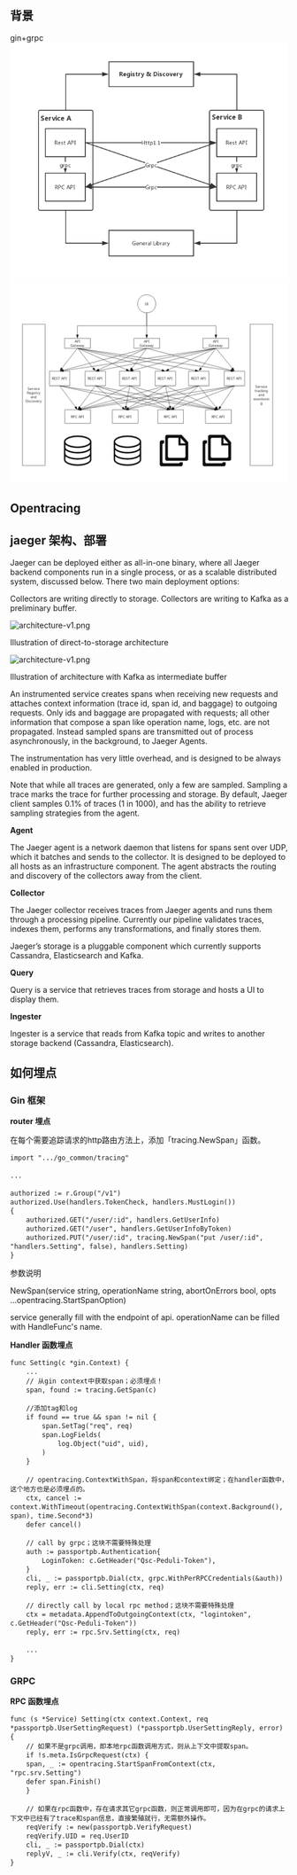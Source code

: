 
## 背景
gin+grpc
![MicroserviceFramework-3.png](https://github.com/tobeabme/blog/blob/master/images/MicroserviceFramework-3.png)
![Microservice-3.png](https://github.com/tobeabme/blog/blob/master/images/Microservice-3.png)


## Opentracing

## jaeger 架构、部署
Jaeger can be deployed either as all-in-one binary, where all Jaeger backend components run in a single process, or as a scalable distributed system, discussed below. There two main deployment options:

Collectors are writing directly to storage.
Collectors are writing to Kafka as a preliminary buffer.

![architecture-v1.png](https://www.jaegertracing.io/img/architecture-v1.png)

Illustration of direct-to-storage architecture

![architecture-v1.png](https://www.jaegertracing.io/img/architecture-v2.png)

Illustration of architecture with Kafka as intermediate buffer

An instrumented service creates spans when receiving new requests and attaches context information (trace id, span id, and baggage) to outgoing requests. Only ids and baggage are propagated with requests; all other information that compose a span like operation name, logs, etc. are not propagated. Instead sampled spans are transmitted out of process asynchronously, in the background, to Jaeger Agents.

The instrumentation has very little overhead, and is designed to be always enabled in production.

Note that while all traces are generated, only a few are sampled. Sampling a trace marks the trace for further processing and storage. By default, Jaeger client samples 0.1% of traces (1 in 1000), and has the ability to retrieve sampling strategies from the agent.

**Agent** 

The Jaeger agent is a network daemon that listens for spans sent over UDP, which it batches and sends to the collector. It is designed to be deployed to all hosts as an infrastructure component. The agent abstracts the routing and discovery of the collectors away from the client.

**Collector** 

The Jaeger collector receives traces from Jaeger agents and runs them through a processing pipeline. Currently our pipeline validates traces, indexes them, performs any transformations, and finally stores them.

Jaeger’s storage is a pluggable component which currently supports Cassandra, Elasticsearch and Kafka.

**Query** 

Query is a service that retrieves traces from storage and hosts a UI to display them.

**Ingester** 

Ingester is a service that reads from Kafka topic and writes to another storage backend (Cassandra, Elasticsearch).

## 如何埋点

### Gin 框架 
**router 埋点** 

在每个需要追踪请求的http路由方法上，添加「tracing.NewSpan」函数。

```
import ".../go_common/tracing"

...

authorized := r.Group("/v1")
authorized.Use(handlers.TokenCheck, handlers.MustLogin())
{
    authorized.GET("/user/:id", handlers.GetUserInfo)
    authorized.GET("/user", handlers.GetUserInfoByToken)
    authorized.PUT("/user/:id", tracing.NewSpan("put /user/:id", "handlers.Setting", false), handlers.Setting)
}
```

参数说明

NewSpan(service string, operationName string, abortOnErrors bool, opts ...opentracing.StartSpanOption) 

service generally fill with the endpoint of api.
operationName can be filled with HandleFunc's name.

**Handler 函数埋点**

```
func Setting(c *gin.Context) {
    ...
    // 从gin context中获取span；必须埋点！
    span, found := tracing.GetSpan(c)

    //添加tag和log
    if found == true && span != nil {
        span.SetTag("req", req)
        span.LogFields(
            log.Object("uid", uid),
        )
    }

    // opentracing.ContextWithSpan，将span和context绑定；在handler函数中，这个地方也是必须埋点的。
    ctx, cancel := context.WithTimeout(opentracing.ContextWithSpan(context.Background(), span), time.Second*3)
    defer cancel()

    // call by grpc；这块不需要特殊处理
    auth := passportpb.Authentication{
        LoginToken: c.GetHeader("Qsc-Peduli-Token"),
    }
    cli, _ := passportpb.Dial(ctx, grpc.WithPerRPCCredentials(&auth))
    reply, err := cli.Setting(ctx, req)

    // directly call by local rpc method；这块不需要特殊处理
    ctx = metadata.AppendToOutgoingContext(ctx, "logintoken", c.GetHeader("Qsc-Peduli-Token"))
    reply, err := rpc.Srv.Setting(ctx, req)

    ...
}
```

### GRPC

**RPC 函数埋点** 

```
func (s *Service) Setting(ctx context.Context, req *passportpb.UserSettingRequest) (*passportpb.UserSettingReply, error) {
    // 如果不是grpc调用，即本地rpc函数调用方式，则从上下文中提取span。
    if !s.meta.IsGrpcRequest(ctx) {
	span, _ := opentracing.StartSpanFromContext(ctx, "rpc.srv.Setting")
	defer span.Finish()
    }

    // 如果在rpc函数中，存在请求其它grpc函数，则正常调用即可，因为在grpc的请求上下文中已经有了trace和span信息，直接繁殖就行，无需额外操作。
    reqVerify := new(passportpb.VerifyRequest)
    reqVerify.UID = req.UserID
    cli, _ := passportpb.Dial(ctx)
    replyV, _ := cli.Verify(ctx, reqVerify)
}    
```
